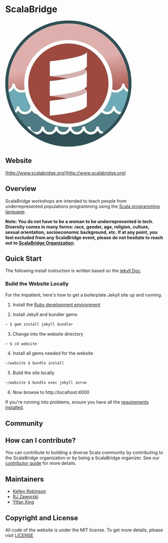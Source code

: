 # ScalaBridge
![scalabridge](./images/ScalaBridge.jpg)

## Website

[http://www.scalabridge.org](http://www.scalabridge.org)

## Overview
ScalaBridge workshops are intended to teach people from underrepresented populations programming using the [Scala programming language](https://scala-lang.org).

**Note: You do not have to be a woman to be underrepresented in tech. Diversity comes in many forms: race, gender, age, religion, culture, sexual orientation, socioeconomic background, etc. If at any point, you feel excluded from any ScalaBridge event, please do not hesitate to reach out to [ScalaBridge Organization](mailto:scalabridge@gmail.com).**

## Quick Start

The following install instruction is written based on the [jekyll Doc](https://jekyllrb.com/docs/).

### Build the Website Locally

For the impatient, here's how to get a boilerplate Jekyll site up and running.
1. Install the [Ruby development environment](https://jekyllrb.com/docs/installation/)

2. Install Jekyll and bundler gems
```sh
~ $ gem install jekyll bundler
```

3. Change into the website directory
```sh
~ $ cd website
```

4. Install all gems needed for the website
```sh
~/website $ bundle install
```

5. Build the site locally
```sh
~/website $ bundle exec jekyll serve
```

6. Now browse to http://localhost:4000

If you're running into problems, ensure you have all the [requirements
installed][Installation].

[Installation]: https://jekyllrb.com/docs/installation/

## Community


## How can I contribute?
You can contribute to building a diverse Scala community by contributing to the ScalaBridge organization or by being a ScalaBridge organizer. See our [contributor guide](./CONTRIBUTING.md) for more details.

## Maintainers
- [Kelley Robinson](https://github.com/robinske)
- [RJ Zaworski](https://github.com/rjz)
- [Yifan Xing](https://github.com/xingyif)

## Copyright and License
All code of the website is under the MIT license. To get more details, please visit [LICENSE](./LICENSE)
